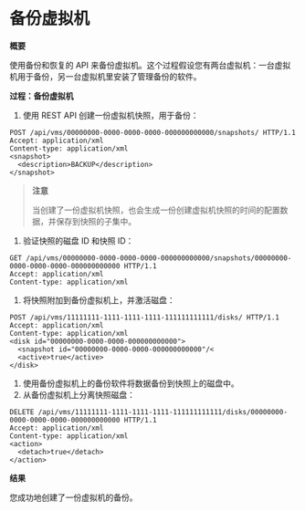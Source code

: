 # 备份虚拟机

**概要**

使用备份和恢复的 API 来备份虚拟机。这个过程假设您有两台虚拟机：一台虚拟机用于备份，另一台虚拟机里安装了管理备份的软件。

**过程：备份虚拟机**

1. 使用 REST API 创建一份虚拟机快照，用于备份：

  ```
POST /api/vms/00000000-0000-0000-0000-000000000000/snapshots/ HTTP/1.1
Accept: application/xml
Content-type: application/xml
<snapshot>
    <description>BACKUP</description>
</snapshot>
  ```

  > **注意**
  > 
  > 当创建了一份虚拟机快照，也会生成一份创建虚拟机快照的时间的配置数据，并保存到快照的子集中。

1. 验证快照的磁盘 ID 和快照 ID：

  ```
GET /api/vms/00000000-0000-0000-0000-000000000000/snapshots/00000000-0000-0000-0000-000000000000 HTTP/1.1
Accept: application/xml
Content-type: application/xml
   ```

1. 将快照附加到备份虚拟机上，并激活磁盘：

  ```
POST /api/vms/11111111-1111-1111-1111-111111111111/disks/ HTTP/1.1
Accept: application/xml
Content-type: application/xml
<disk id="00000000-0000-0000-000000000000">
    <snapshot id="00000000-0000-0000-000000000000"/<
    <active>true</active>
</disk>
  ```

1. 使用备份虚拟机上的备份软件将数据备份到快照上的磁盘中。
1. 从备份虚拟机上分离快照磁盘：

  ```
DELETE /api/vms/11111111-1111-1111-1111-111111111111/disks/00000000-0000-0000-0000-000000000000 HTTP/1.1
Accept: application/xml
Content-type: application/xml
<action>
    <detach>true</detach>
</action>
  ```

**结果**

您成功地创建了一份虚拟机的备份。

